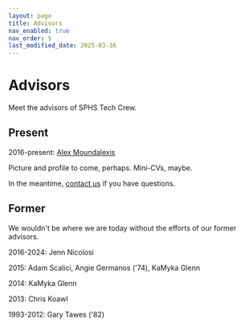 ```yaml
---
layout: page
title: Advisors
nav_enabled: true
nav_order: 5
last_modified_date: 2025-03-16
---
```


# Advisors

Meet the advisors of SPHS Tech Crew.

## Present

2016-present: [Alex Moundalexis](https://www.linkedin.com/in/moundalexis/)

Picture and profile to come, perhaps. Mini-CVs, maybe.

In the meantime, [contact us](contact.html) if you have questions.

## Former

We wouldn't be where we are today without the efforts of our former advisors.

2016-2024: Jenn Nicolosi
 
2015: Adam Scalici, Angie Germanos ('74), KaMyka Glenn
 
2014: KaMyka Glenn
 
2013: Chris Koawl
 
1993-2012: Gary Tawes ('82)

<!-- EOF -->
